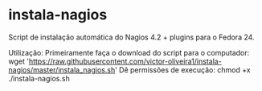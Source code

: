 # instala-nagios

Script de instalação automática do Nagios 4.2 + plugins para o Fedora 24.

Utilização:
Primeiramente faça o download do script para o computador:
wget 'https://raw.githubusercontent.com/victor-oliveira1/instala-nagios/master/instala_nagios.sh'
Dê permissões de execução:
chmod +x ./instala-nagios.sh
